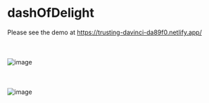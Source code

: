 # dashOfDelight
Please see the demo at https://trusting-davinci-da89f0.netlify.app/
<br />
<br />
<br />
<br />
![image](https://user-images.githubusercontent.com/39545809/111897719-8befed00-8a47-11eb-96d6-4ac91514ccde.png)
<br />
<br />
<br />
<br />
![image](https://user-images.githubusercontent.com/39545809/111897739-a88c2500-8a47-11eb-8d0d-0a7a0a56bbb8.png)
